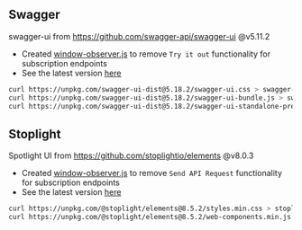 ## Swagger

swagger-ui from https://github.com/swagger-api/swagger-ui @v5.11.2
- Created [window-observer.js](./swagger-ui/window-observer.js) to remove `Try it out` functionality for subscription endpoints
- See the latest version [here](https://unpkg.com/browse/swagger-ui-dist@5.18.2/)

```bash
curl https://unpkg.com/swagger-ui-dist@5.18.2/swagger-ui.css > swagger-ui/swagger-ui.css
curl https://unpkg.com/swagger-ui-dist@5.18.2/swagger-ui-bundle.js > swagger-ui/swagger-ui-bundle.js
curl https://unpkg.com/swagger-ui-dist@5.18.2/swagger-ui-standalone-preset.js > swagger-ui/swagger-ui-standalone-preset.js
```

## Stoplight
Spotlight UI from https://github.com/stoplightio/elements @v8.0.3
- Created [window-observer.js](./stoplight-ui/window-observer.js) to remove `Send API Request` functionality for subscription endpoints
- See the latest version [here](https://unpkg.com/browse/@stoplight/elements-core@8.5.2/)

```bash
curl https://unpkg.com/@stoplight/elements@8.5.2/styles.min.css > stoplight-ui/styles.min.css
curl https://unpkg.com/@stoplight/elements@8.5.2/web-components.min.js > stoplight-ui/web-components.min.js
```
